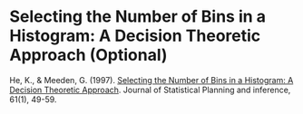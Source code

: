 # Selecting the Number of Bins in a Histogram: A Decision Theoretic Approach (Optional) 

He, K., & Meeden, G. (1997). [Selecting the Number of Bins in a Histogram: A Decision Theoretic Approach](http://users.stat.umn.edu/~gmeeden/papers/hist.pdf). Journal of Statistical Planning and inference, 61(1), 49-59.